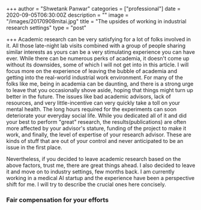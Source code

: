 +++
author = "Shwetank Panwar"
categories = ["professional"]
date = 2020-09-05T06:30:00Z
description = ""
image = "/images/20170908mitai.jpg"
title = "The upsides of working in industrial research settings"
type = "post"

+++
Academic research can be very satisfying for a lot of folks involved in it. All those late-night lab visits combined with a group of people sharing similar interests as yours can be a very stimulating experience you can have ever. While there can be numerous perks of academia, it doesn't come up without its downsides, some of which I will not get into in this article. I will focus more on the experience of leaving the bubble of academia and getting into the real-world industrial work environment. For many of the folks like me, being in academia can be daunting, and there is a strong urge to leave that you occasionally shove aside, hoping that things might turn up better in the future. The issues like bad academic advisors, lack of resources, and very little-incentive can very quickly take a toll on your mental health. The long hours required for the experiments can soon deteriorate your everyday social life. While you dedicated all of it and did your best to perform "great" research, the results(publications) are often more affected by your advisor's stature, funding of the project to make it work, and finally, the level of expertise of your research advisor. These are kinds of stuff that are out of your control and never anticipated to be an issue in the first place. 

Nevertheless, if you decided to leave academic research based on the above factors, trust me, there are great things ahead. I also decided to leave it and move on to industry settings, few months back. I am currently working in a medical AI startup and the experience have been a perspective shift for me. I will try to describe the crucial ones here concisely.

### Fair compensation for your efforts